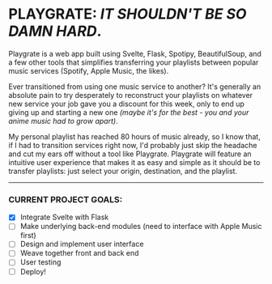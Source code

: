 # PLAYGRATE: *IT SHOULDN'T BE SO DAMN HARD*.

Playgrate is a web app built using Svelte, Flask, Spotipy, BeautifulSoup, and a few other tools that simplifies transferring your playlists between popular music services (Spotify, Apple Music, the likes). 

Ever transitioned from using one music service to another?
It's generally an absolute pain to try desperately to reconstruct your playlists on whatever new service your job gave you a discount for this week, only to end up giving up and starting a new one *(maybe it's for the best - you and your anime music had to grow apart)*. 

My personal playlist has reached 80 hours of music already, so I know that, if I had to transition services right now, I'd probably just skip the headache and cut my ears off without a tool like Playgrate. Playgrate will feature an intuitive user experience that makes it as easy and simple as it should be to transfer playlists: just select your origin, destination, and the playlist.

---

### CURRENT PROJECT GOALS:
- [X] Integrate Svelte with Flask
- [ ] Make underlying back-end modules (need to interface with Apple Music first)
- [ ] Design and implement user interface
- [ ] Weave together front and back end
- [ ] User testing
- [ ] Deploy!
